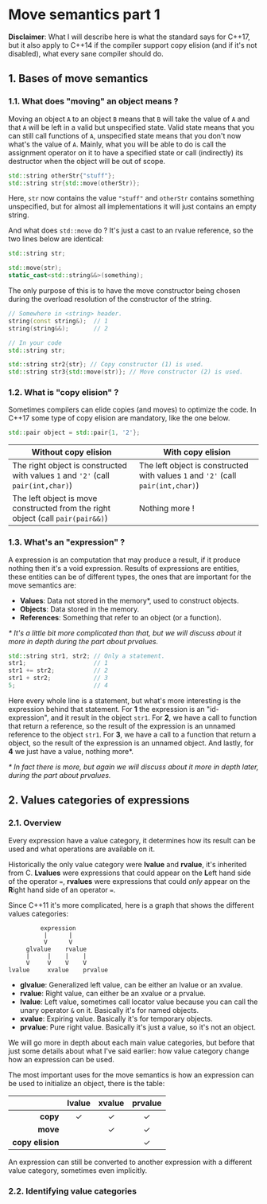 
# Move semantics part 1

**Disclaimer**: What I will describe here is what the standard says for C++17, but it also apply to C++14 if the compiler support copy elision (and if it's not disabled), what every sane compiler should do.

## 1. Bases of move semantics

### 1.1. What does "moving" an object means ?

Moving an object `A` to an object `B` means that `B` will take the value of `A` and that `A` will be left in a valid but unspecified state.
Valid state means that you can still call functions of `A`, unspecified state means that you don't now what's the value of `A`. Mainly, what you will be able to do is call the assignment operator on it to have a specified state or call (indirectly) its destructor when the object will be out of scope.

```cpp
std::string otherStr{"stuff"};
std::string str{std::move(otherStr)};
```

Here, `str` now contains the value `"stuff"` and `otherStr` contains something unspecified, but for almost all implementations it will just contains an empty string.

And what does `std::move` do ? It's just a cast to an rvalue reference, so the two lines below are identical:

```cpp
std::string str;

std::move(str);
static_cast<std::string&&>(something);
```

The only purpose of this is to have the move constructor being chosen during the overload resolution of the constructor of the string.

```cpp
// Somewhere in <string> header.
string(const string&);  // 1
string(string&&);       // 2

// In your code
std::string str;

std::string str2{str}; // Copy constructor (1) is used.
std::string str3{std::move(str)}; // Move constructor (2) is used.
```

### 1.2. What is "copy elision" ?

Sometimes compilers can elide copies (and moves) to optimize the code. In C++17 some type of copy elision are mandatory, like the one below.

```cpp
std::pair object = std::pair{1, '2'};
```

|Without copy elision|With copy elision|
|--------------------|-----------------|
|The right object is constructed with values `1` and `'2'` (call `pair(int,char)`)|The left object is constructed with values `1` and `'2'` (call `pair(int,char)`)|
|The left object is move constructed from the right object (call `pair(pair&&)`)|Nothing more !|

### 1.3. What's an "expression" ?

A expression is an computation that may produce a result, if it produce nothing then it's a void expression.
Results of expressions are entities, these entities can be of different types, the ones that are important for the move semantics are:
- **Values**: Data not stored in the memory\*, used to construct objects.
- **Objects**: Data stored in the memory.
- **References**: Something that refer to an object (or a function).

*\* It's a little bit more complicated than that, but we will discuss about it more in depth during the part about prvalues.*

```cpp
std::string str1, str2; // Only a statement.
str1;                   // 1
str1 += str2;           // 2
str1 + str2;            // 3
5;                      // 4
```

Here every whole line is a statement, but what's more interesting is the expression behind that statement.
For **1** the expression is an "id-expression", and it result in the object `str1`.
For **2**, we have a call to function that return a reference, so the result of the expression is an unnamed reference to the object `str1`.
For **3**, we have a call to a function that return a object, so the result of the expression is an unnamed object.
And lastly, for **4** we just have a value, nothing more\*.

*\* In fact there is more, but again we will discuss about it more in depth later, during the part about prvalues.*

## 2. Values categories of expressions

### 2.1. Overview

Every expression have a value category, it determines how its result can be used and what operations are available on it.

Historically the only value category were **lvalue** and **rvalue**, it's inherited from C. **Lvalues** were expressions that could appear on the **L**eft hand side of the operator `=`, **rvalues** were expressions that could *only* appear on the **R**ight hand side of an operator `=`.

Since C++11 it's more complicated, here is a graph that shows the different values categories:
```
         expression
          |      |
          V      V
     glvalue    rvalue
     |     |    |    |
     V     V    V    V
lvalue     xvalue    prvalue
```

- **glvalue**: Generalized left value, can be either an lvalue or an xvalue.
- **rvalue**: Right value, can either be an xvalue or a prvalue.
- **lvalue**: Left value, sometimes call locator value because you can call the unary operator `&` on it. Basically it's for named objects.
- **xvalue**: Expiring value. Basically it's for temporary objects.
- **prvalue**: Pure right value. Basically it's just a value, so it's not an object.

We will go more in depth about each main value categories, but before that just some details about what I've said earlier: how value category change how an expression can be used.

The most important uses for the move semantics is how an expression can be used to initialize an object, there is the table:

|                |lvalue|xvalue|prvalue|
|---------------:|:----:|:----:|:-----:|
|        **copy**|     ✓|     ✓|      ✓|
|        **move**|      |     ✓|      ✓|
|**copy elision**|      |      |      ✓|

An expression can still be converted to another expression with a different value category, sometimes even implicitly.

### 2.2. Identifying value categories
